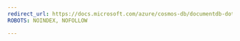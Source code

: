 ```yaml
---
redirect_url: https://docs.microsoft.com/azure/cosmos-db/documentdb-dotnet-application
ROBOTS: NOINDEX, NOFOLLOW

---
```

